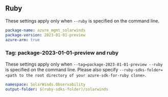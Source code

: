 ## Ruby

These settings apply only when `--ruby` is specified on the command line.

```yaml
package-name: azure_mgmt_solarwinds
package-version: 2023-01-01-preview
azure-arm: true
```

### Tag: package-2023-01-01-preview and ruby

These settings apply only when `--tag=package-2023-01-01-preview --ruby` is specified on the command line.
Please also specify `--ruby-sdks-folder=<path to the root directory of your azure-sdk-for-ruby clone>`.

```yaml $(tag) == 'package-2023-01-01-preview' && $(ruby)
namespace: SolarWinds.Observability
output-folder: $(ruby-sdks-folder)/solarwinds
```

